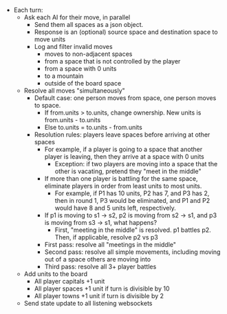-   Each turn:
    -   Ask each AI for their move, in parallel
        -   Send them all spaces as a json object.
        -   Response is an (optional) source space and destination space to move units
        -   Log and filter invalid moves
            -   moves to non-adjacent spaces
            -   from a space that is not controlled by the player
            -   from a space with 0 units
            -   to a mountain
            -   outside of the board space
    -   Resolve all moves "simultaneously"
        -   Default case: one person moves from space, one person moves to space.
            -   If from.units > to.units, change ownership. New units is from.units - to.units
            -   Else to.units = to.units - from.units
        -   Resolution rules: players leave spaces before arriving at other spaces
            -   For example, if a player is going to a space that another player is leaving, then they arrive at a space with 0 units
                -   Exception: if two players are moving into a space that the other is vacating, pretend they "meet in the middle"
            -   If more than one player is battling for the same space, eliminate players in order from least units to most units.
                -   For example, if P1 has 10 units, P2 has 7, and P3 has 2, then in round 1, P3 would be eliminated, and P1 and P2 would have 8 and 5 units left, respectively.
            -   If p1 is moving to s1 -> s2, p2 is moving from s2 -> s1, and p3 is moving from s3 -> s1, what happens?
                -   First, "meeting in the middle" is resolved. p1 battles p2. Then, if applicable, resolve p2 vs p3
            -   First pass: resolve all "meetings in the middle"
            -   Second pass: resolve all simple movements, including moving out of a space others are moving into
            -   Third pass: resolve all 3+ player battles
    -   Add units to the board
        -   All player capitals +1 unit
        -   All player spaces +1 unit if turn is divisible by 10
        -   All player towns +1 unit if turn is divisible by 2
    -   Send state update to all listening websockets
